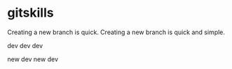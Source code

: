 # gitskills
Creating a new branch is quick.
Creating a new branch is quick and simple.

dev dev dev 


new dev new dev